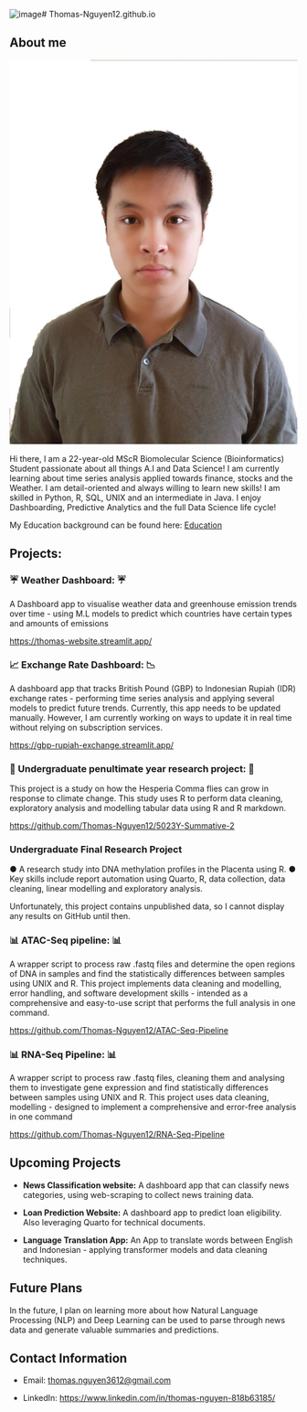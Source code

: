 <img width="468" height="33" alt="image" src="https://github.com/user-attachments/assets/180286ef-87ed-4007-97f5-8bddfa398490" /># Thomas-Nguyen12.github.io


## About me 

![alt text](https://github.com/Thomas-Nguyen12/Thomas-Nguyen12.github.io/blob/main/images/linkedin_picture.JPG?raw=true)



Hi there, I am a 22-year-old MScR Biomolecular Science (Bioinformatics) Student passionate about all things A.I and Data Science! I am currently learning about time series analysis applied towards finance, stocks and the Weather. I am detail-oriented and always willing to learn new skills! I am skilled in Python, R, SQL, UNIX and an intermediate in Java. I enjoy Dashboarding, Predictive Analytics and the full Data Science life cycle!

My Education background can be found here: [Education](Education.md)

## Projects:

### ☔ Weather Dashboard: ☔
A Dashboard app to visualise weather data and greenhouse emission trends over time - using M.L models to predict which countries have certain types and amounts of emissions 

https://thomas-website.streamlit.app/

### 📈 Exchange Rate Dashboard: 📉 
A dashboard app that tracks British Pound (GBP) to Indonesian Rupiah (IDR) exchange rates - performing time series analysis and applying several models to predict future trends. Currently, this app needs to be updated manually. However, I am currently working on ways to update it in real time without relying on subscription services.

https://gbp-rupiah-exchange.streamlit.app/ 

### 🔬 Undergraduate penultimate year research project: 🔬
This project is a study on how the Hesperia Comma flies can grow in response to climate change.  This study uses R to perform data cleaning, exploratory analysis and modelling tabular data using R and R markdown.

https://github.com/Thomas-Nguyen12/5023Y-Summative-2

### Undergraduate Final Research Project 

●	A research study into DNA methylation profiles in the Placenta using R. 
●	Key skills include report automation using Quarto, R, data collection, data cleaning, linear modelling and exploratory analysis.

Unfortunately, this project contains unpublished data, so I cannot display any results on GitHub until then. 


### 📊 ATAC-Seq pipeline: 📊
A wrapper script to process raw .fastq files and determine the open regions of DNA in samples and find the statistically differences between samples using UNIX and R. This project implements data cleaning and modelling, error handling, and software development skills - intended as a comprehensive and easy-to-use script that performs the full analysis in one command.

https://github.com/Thomas-Nguyen12/ATAC-Seq-Pipeline
  
### 📊 RNA-Seq Pipeline: 📊
A wrapper script to process raw .fastq files, cleaning them and analysing them to investigate gene expression and find statistically differences between samples using UNIX and R. This project uses data cleaning, modelling - designed to implement a comprehensive and error-free analysis in one command 

https://github.com/Thomas-Nguyen12/RNA-Seq-Pipeline

## Upcoming Projects

- <b>News Classification website:</b> A dashboard app that can classify news categories, using web-scraping to collect news training data.

- <b>Loan Prediction Website:</b> A dashboard app to predict loan eligibility. Also leveraging Quarto for technical documents.

- <b>Language Translation App:</b> An App to translate words between English and Indonesian - applying transformer models and data cleaning techniques.

## Future Plans

In the future, I plan on learning more about how Natural Language Processing (NLP) and Deep Learning can be used to parse through news data and generate valuable summaries and predictions.

## Contact Information
- Email: thomas.nguyen3612@gmail.com
  
- LinkedIn: https://www.linkedin.com/in/thomas-nguyen-818b63185/


